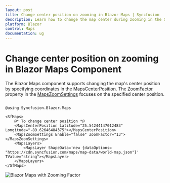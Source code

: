 ```yaml
---
layout: post
title: Change center position on zooming in Blazor Maps | Syncfusion
description: Learn how to change the map center during zooming in the Syncfusion Blazor Maps component.
platform: Blazor
control: Maps
documentation: ug
---
```


# Change center position on zooming in Blazor Maps Component

The Blazor Maps component supports changing the map's center position by specifying coordinates in the [MapsCenterPosition](https://help.syncfusion.com/cr/blazor/Syncfusion.Blazor.Maps.MapsCenterPosition.html). The [ZoomFactor](https://help.syncfusion.com/cr/blazor/Syncfusion.Blazor.Maps.MapsZoomSettings.html#Syncfusion_Blazor_Maps_MapsZoomSettings_ZoomFactor) property in the [MapsZoomSettings](https://help.syncfusion.com/cr/blazor/Syncfusion.Blazor.Maps.MapsZoomSettings.html) focuses on the specified center position.

```cshtml

@using Syncfusion.Blazor.Maps

<SfMaps>
    @* To change center position *@
    <MapsCenterPosition Latitude="25.54244147012483" Longitude="-89.62646484375"></MapsCenterPosition>
    <MapsZoomSettings Enable="false" ZoomFactor="13"></MapsZoomSettings>
    <MapsLayers>
        <MapsLayer ShapeData='new {dataOptions= "https://cdn.syncfusion.com/maps/map-data/world-map.json"}' TValue="string"></MapsLayer>
    </MapsLayers>
</SfMaps>

```

![Blazor Maps with Zooming Factor](../images/blazor-maps-zooming.PNG)
